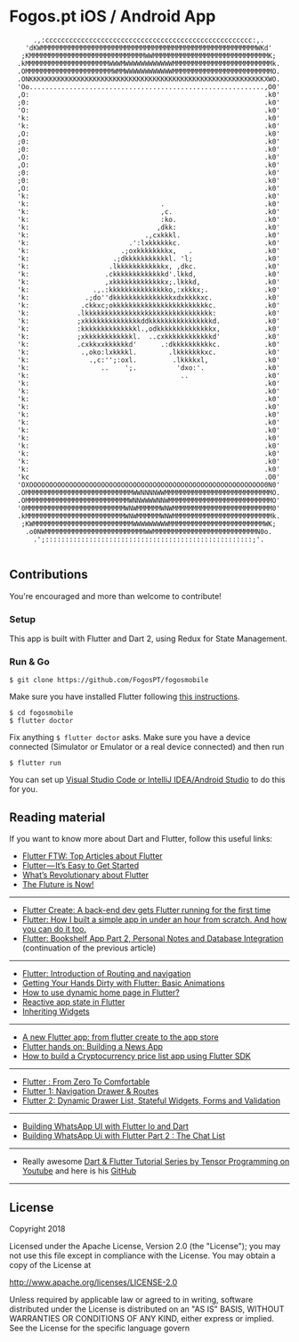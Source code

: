 
# Fogos.pt iOS / Android App

```
      .,:cccccccccccccccccccccccccccccccccccccccccccccccccccc:,.      
    'dKWMMMMMMMMMMMMMMMMMMMMMMMMMMMMMMMMMMMMMMMMMMMMMMMMMMMMMMWKd'    
   ;KMMMMMMMMMMMMMMMMMMMMMMMMMMMMMWWMMMMMMMMMMMMMMMMMMMMMMMMMMMMMK;   
  .kMMMMMMMMMMMMMMMMMMMMMWWWMWWWWWWWWWWWWMMMMMMMMMMMMMMMMMMMMMMMMMk.  
  .OMMMMMMMMMMMMMMMMMMMMMMWMMWWWWWWWWWWWWMMMMMMMMMMMMMMMMMMMMMMMMMO.  
  .ONKKKKKKKKKKKKKKKKKKKKKKKKKKKKKKKKKKKKKKKKKKKKKKKKKKKKKKKKKKKXWO.  
  'Oo...........................................................,O0'  
  ,O:                                                           .k0'  
  ;0:                                                           .k0'  
  'O:                                                           .k0'  
  'k:                                                           .k0'  
  'k:                                                           .k0'  
  ,O:                                                           .k0'  
  ;0:                                                           .k0'  
  ;0:                                                           .k0'  
  ,O:                                                           .k0'  
  ,O:                                                           .k0'  
  ;0:                                                           .k0'  
  ;0:                                                           .k0'  
  ,O:                                                           .k0'  
  'k:                                                           .k0'  
  'k:                                 .                         .k0'  
  'k:                                 ,c.                       .k0'  
  'k:                                 :ko.                      .k0'  
  'k:                                ,dkk:                      .k0'  
  'k:                             .,cxkkkl.                     .k0'  
  'k:                         .':lxkkkkkkc.                     .k0'  
  'k:                       .;oxkkkkkkkkx,   .                  .k0'  
  'k:                     .;dkkkkkkkkkkkl. 'l;                  .k0'  
  'k:                    .lkkkkkkkkkkkkx, ,dkc.                 .k0'  
  'k:                   .ckkkkkkkkkkkkkd'.lkkd,                 .k0'  
  'k:                   ,xkkkkkkkkkkkkkx;.lkkkd,                .k0'  
  'k:                .,.:kkkkkkkkkkkkkkko,:xkkkx;.              .k0'  
  'k:              .;do''dkkkkkkkkkkkkkkkxdxkkkkxc.             .k0'  
  'k:             .ckkxc;okkkkkkkkkkkkkkkkkkkkkkkkc.            .k0'  
  'k:            .lkkkkkkkkkkkkkkkkkkkkkkkkkkkkkkkk:            .k0'  
  'k:            ;xkkkkkkkkkkkkkkddkkkkkkkkkkkkkkkkd.           .k0'  
  'k:            :kkkkkkkkkkkkkkl.,odkkkkkkkkkkkkkkx,           .k0'  
  'k:            ;xkkkkkkkkkkkkl.  ..cxkkkkkkkkkkkkd'           .k0'  
  'k:            .cxkkxxkkkkkkd'      .:dkkkkkkkkkkc.           .k0'  
  'k:             .,oko:lxkkkkl.        .lkkkkkkkxc.            .k0'  
  'k:               .,c:'';:oxl.         .lkkkkxl,              .k0'  
  'k:                  ..    ';.          'dxo:'.               .k0'  
  'k:                                      ..                   .k0'  
  'k:                                                           .k0'  
  'k:                                                           .k0'  
  'k:                                                           .k0'  
  'k:                                                           .k0'  
  'k:                                                           .k0'  
  'k:                                                           .k0'  
  'k:                                                           .k0'  
  'k:                                                           .k0'  
  'k:                                                           .k0'  
  'k:                                                           .k0'  
  'k:                                                           .k0'  
  'k:                                                           .k0'  
  'kc                                                           .O0'  
  'OXOOOOOOOOOOOOOOOOOOOOOOOOOOOOOOOOOOOOOOOOOOOOOOOOOOOOOOOOOOO0N0'  
  .OMMMMMMMMMMMMMMMMMMMMMMMMMMMWWNNNNWWMMMMMMMMMMMMMMMMMMMMMMMMMMMO.  
  .OMMMMMMMMMMMMMMMMMMMMMMMMMMWNNWWWWNNWMMMMMMMMMMMMMMMMMMMMMMMMMMO'  
  '0MMMMMMMMMMMMMMMMMMMMMMMMMWNWMMMMMMWNWMMMMMMMMMMMMMMMMMMMMMMMMM0'  
  .kMMMMMMMMMMMMMMMMMMMMMMMMMWNWMMMMMMWNWMMMMMMMMMMMMMMMMMMMMMMMMMk.  
   ;KWMMMMMMMMMMMMMMMMMMMMMMMMMWWWWWWWWWMMMMMMMMMMMMMMMMMMMMMMMMWK;   
    .o0NWMMMMMMMMMMMMMMMMMMMMMMMMMWWMMMMMMMMMMMMMMMMMMMMMMMMMMN0o.    
      .';::::::::::::::::::::::::::::::::::::::::::::::::::::;'.      
                                                                      

```
## Contributions

You're encouraged and more than welcome to contribute!

### Setup

This app is built with Flutter and Dart 2, using Redux for State Management.

### Run & Go
```
$ git clone https://github.com/FogosPT/fogosmobile
```
Make sure you have installed Flutter following [this instructions](https://flutter.io/get-started/install/).
```
$ cd fogosmobile
$ flutter doctor
```
Fix anything `$ flutter doctor` asks. 
Make sure you have a device connected (Simulator or Emulator or a real device connected) and then run
```
$ flutter run
```

You can set up [Visual Studio Code or IntelliJ IDEA/Android Studio](https://flutter.io/get-started/editor/) to do this for you.

## Reading material

If you want to know more about Dart and Flutter, follow this useful links:

- [Flutter FTW: Top Articles about Flutter](https://blog.goposse.com/flutter-ftw-top-articles-about-flutter-fec6f365ef81)
- [Flutter — It’s Easy to Get Started](https://medium.com/@westdabestdb/flutter-its-easy-to-get-started-995eb20c54a1)
- [What’s Revolutionary about Flutter](https://hackernoon.com/whats-revolutionary-about-flutter-946915b09514)
- [The Fluture is Now!](https://medium.com/@lets4r/the-fluture-is-now-6040d7dcd9f3)
----
- [Flutter Create: A back-end dev gets Flutter running for the first time](https://blog.goposse.com/flutter-create-a-back-end-dev-gets-flutter-running-for-the-first-time-3185041bf380)
- [Flutter: How I built a simple app in under an hour from scratch. And how you can do it too.](https://proandroiddev.com/flutter-how-i-built-a-simple-app-in-under-an-hour-from-scratch-and-how-you-can-do-it-too-6d8e7fe6c91b)
- [Flutter: Bookshelf App Part 2, Personal Notes and Database Integration](https://proandroiddev.com/flutter-bookshelf-app-part-2-personal-notes-and-database-integration-a3b47a84c57) (continuation of the previous article)
----
- [Flutter: Introduction of Routing and navigation](https://medium.com/@kpbird/flutter-introduction-of-routing-and-navigation-49738dbd6abe)
- [Getting Your Hands Dirty with Flutter: Basic Animations](https://proandroiddev.com/getting-your-hands-dirty-with-flutter-basic-animations-6b9f21fa7d17)
- [How to use dynamic home page in Flutter?](https://medium.com/@anilcan/how-to-use-dynamic-home-page-in-flutter-83080da07012)
- [Reactive app state in Flutter](https://medium.com/@maksimrv/reactive-app-state-in-flutter-73f829bcf6a7)
- [Inheriting Widgets](https://medium.com/@mehmetf_71205/inheriting-widgets-b7ac56dbbeb1)
----
- [A new Flutter app: from flutter create to the app store](https://proandroiddev.com/a-new-flutter-app-from-flutter-create-to-the-app-store-e6c2dee17c1a)
- [Flutter hands on: Building a News App](https://blog.geekyants.com/flutter-hands-on-building-a-news-app-fe233027185f)
- [How to build a Cryptocurrency price list app using Flutter SDK](https://medium.freecodecamp.org/how-to-build-a-cryptocurrency-price-list-app-using-flutter-sdk-1c75998e1a58)
----
- [Flutter : From Zero To Comfortable](https://proandroiddev.com/flutter-from-zero-to-comfortable-6b1d6b2d20e)
- [Flutter 1: Navigation Drawer & Routes](https://engineering.classpro.in/flutter-1-navigation-drawer-routes-8b43a201251e)
- [Flutter 2: Dynamic Drawer List, Stateful Widgets, Forms and Validation](https://engineering.classpro.in/flutter-2-dynamic-drawer-list-stateful-widgets-forms-and-validation-6389fc625d2e)
----
- [Building WhatsApp UI with Flutter Io and Dart](https://medium.com/@Nash_905/building-whatsapp-ui-with-flutter-io-and-dart-1bb1e83e7439)
- [Building WhatsApp Ui with Flutter Part 2 : The Chat List](https://medium.com/@Nash_905/building-whatsapp-ui-with-flutter-part-2-the-chat-list-ad6e5fce5ba1)
----
- Really awesome [Dart & Flutter Tutorial Series by Tensor Programming on Youtube](https://www.youtube.com/watch?v=WwhyaqNtNQY&list=PLJbE2Yu2zumDqr_-hqpAN0nIr6m14TAsd) and here is his [GitHub](https://github.com/tensor-programming?utf8=%E2%9C%93&tab=repositories&q=&type=&language=dart)
----

## License
Copyright 2018 

Licensed under the Apache License, Version 2.0 (the "License");
you may not use this file except in compliance with the License.
You may obtain a copy of the License at

http://www.apache.org/licenses/LICENSE-2.0

Unless required by applicable law or agreed to in writing, software
distributed under the License is distributed on an "AS IS" BASIS,
WITHOUT WARRANTIES OR CONDITIONS OF ANY KIND, either express or implied.
See the License for the specific language govern
